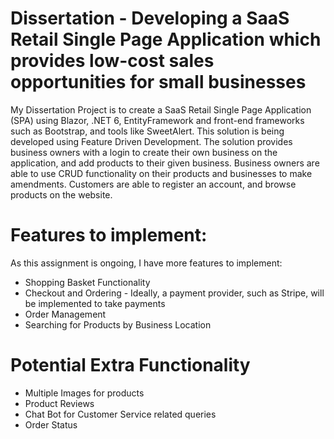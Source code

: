 # Dissertation - Developing a SaaS Retail Single Page Application which provides low-cost sales opportunities for small businesses
My Dissertation Project is to create a SaaS Retail Single Page Application (SPA) using Blazor, .NET 6, EntityFramework and front-end frameworks such as Bootstrap, 
and tools like SweetAlert. This solution is being developed using Feature Driven Development.
The solution provides business owners with a login to create their own business on the application, and add products to their given business. 
Business owners are able to use CRUD functionality on their products and businesses to make amendments.
Customers are able to register an account, and browse products on the website.

# Features to implement:
As this assignment is ongoing, I have more features to implement:
- Shopping Basket Functionality
- Checkout and Ordering - Ideally, a payment provider, such as Stripe, will be implemented to take payments
- Order Management
- Searching for Products by Business Location

# Potential Extra Functionality
- Multiple Images for products
- Product Reviews
- Chat Bot for Customer Service related queries
- Order Status


